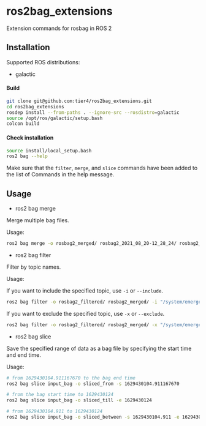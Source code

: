 # ros2bag_extensions

Extension commands for rosbag in ROS 2

## Installation

Supported ROS distributions:

- galactic

#### Build

```bash
git clone git@github.com:tier4/ros2bag_extensions.git
cd ros2bag_extensions
rosdep install --from-paths . --ignore-src --rosdistro=galactic
source /opt/ros/galactic/setup.bash
colcon build
```

#### Check installation

```bash
source install/local_setup.bash
ros2 bag --help
```

Make sure that the `filter`, `merge`, and `slice` commands have been added to the list of Commands in the help message.

## Usage

- ros2 bag merge

Merge multiple bag files.

Usage:

```sh
ros2 bag merge -o rosbag2_merged/ rosbag2_2021_08_20-12_28_24/ rosbag2_2021_08_20-12_30_03/
```

- ros2 bag filter

Filter by topic names.

Usage:

If you want to include the specified topic, use `-i` or `--include`.

```sh
ros2 bag filter -o rosbag2_filtered/ rosbag2_merged/ -i "/system/emergency/turn_signal_cmd" "/autoware/driving_capability"
```

If you want to exclude the specified topic, use `-x` or `--exclude`.

```sh
ros2 bag filter -o rosbag2_filtered/ rosbag2_merged/ -x "/system/emergency/turn_signal_cmd" "/autoware/driving_capability"
```

- ros2 bag slice

Save the specified range of data as a bag file by specifying the start time and end time.

Usage:

```sh
# from 1629430104.911167670 to the bag end time
ros2 bag slice input_bag -o sliced_from -s 1629430104.911167670

# from the bag start time to 1629430124
ros2 bag slice input_bag -o sliced_till -e 1629430124

# from 1629430104.911 to 1629430124
ros2 bag slice input_bag -o sliced_between -s 1629430104.911 -e 1629430124
```

